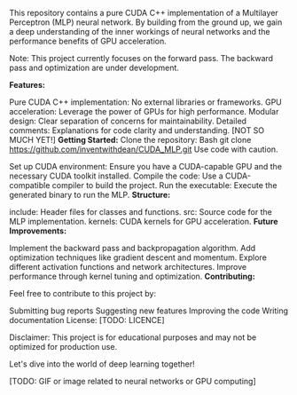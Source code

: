 This repository contains a pure CUDA C++ implementation of a Multilayer Perceptron (MLP) neural network. By building from the ground up, we gain a deep understanding of the inner workings of neural networks and the performance benefits of GPU acceleration.

Note: This project currently focuses on the forward pass. The backward pass and optimization are under development.

**Features:**

Pure CUDA C++ implementation: No external libraries or frameworks.
GPU acceleration: Leverage the power of GPUs for high performance.
Modular design: Clear separation of concerns for maintainability.
Detailed comments: Explanations for code clarity and understanding. [NOT SO MUCH YET!]
**Getting Started:**
Clone the repository:
Bash
git clone https://github.com/inventwithdean/CUDA_MLP.git
Use code with caution.

Set up CUDA environment: Ensure you have a CUDA-capable GPU and the necessary CUDA toolkit installed.
Compile the code: Use a CUDA-compatible compiler to build the project.
Run the executable: Execute the generated binary to run the MLP.
**Structure:**

include: Header files for classes and functions.
src: Source code for the MLP implementation.
kernels: CUDA kernels for GPU acceleration.
**Future Improvements:**

Implement the backward pass and backpropagation algorithm.
Add optimization techniques like gradient descent and momentum.
Explore different activation functions and network architectures.
Improve performance through kernel tuning and optimization.
**Contributing:**

Feel free to contribute to this project by:

Submitting bug reports
Suggesting new features
Improving the code
Writing documentation
License:
[TODO: LICENCE]

Disclaimer: This project is for educational purposes and may not be optimized for production use.

Let's dive into the world of deep learning together!

[TODO: GIF or image related to neural networks or GPU computing]

